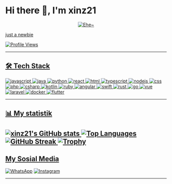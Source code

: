 # Hi there 👋, I'm xinz21
<p align="center">
  <a href="https://github.com/Xinz21"><img src="http://readme-typing-svg.herokuapp.com?color=7FFF00&center=true&vCenter=true&multiline=false&lines=Welcome+To+My+Github+Profile;XinZ" alt="Ehe~">
</p>
    
just a newbie

![Profile Views](https://komarev.com/ghpvc/?username=xinz21&color=blueviolet)

---
## 🛠️ Tech Stack
![javascript](https://img.shields.io/badge/-javascript-05122A?style=flat&logo=javascript) ![java](https://img.shields.io/badge/-java-05122A?style=flat&logo=java) ![python](https://img.shields.io/badge/-python-05122A?style=flat&logo=python) ![react](https://img.shields.io/badge/-react-05122A?style=flat&logo=react) ![html](https://img.shields.io/badge/-html-05122A?style=flat&logo=html) ![typescript](https://img.shields.io/badge/-typescript-05122A?style=flat&logo=typescript) ![nodejs](https://img.shields.io/badge/-nodejs-05122A?style=flat&logo=nodejs) ![css](https://img.shields.io/badge/-css-05122A?style=flat&logo=css) ![php](https://img.shields.io/badge/-php-05122A?style=flat&logo=php) ![csharp](https://img.shields.io/badge/-csharp-05122A?style=flat&logo=csharp) ![kotlin](https://img.shields.io/badge/-kotlin-05122A?style=flat&logo=kotlin) ![ruby](https://img.shields.io/badge/-ruby-05122A?style=flat&logo=ruby) ![angular](https://img.shields.io/badge/-angular-05122A?style=flat&logo=angular) ![swift](https://img.shields.io/badge/-swift-05122A?style=flat&logo=swift) ![rust](https://img.shields.io/badge/-rust-05122A?style=flat&logo=rust) ![go](https://img.shields.io/badge/-go-05122A?style=flat&logo=go) ![vue](https://img.shields.io/badge/-vue-05122A?style=flat&logo=vue) ![laravel](https://img.shields.io/badge/-laravel-05122A?style=flat&logo=laravel) ![docker](https://img.shields.io/badge/-docker-05122A?style=flat&logo=docker) ![flutter](https://img.shields.io/badge/-flutter-05122A?style=flat&logo=flutter) 

---

## 📊 My statistik
![xinz21's GitHub stats](https://github-readme-stats.vercel.app/api?username=xinz21&show_icons=true&theme=nightowl)
![Top Languages](https://github-readme-stats.vercel.app/api/top-langs/?username=xinz21&layout=compact&theme=nightowl)
![GitHub Streak](https://github-readme-streak-stats.herokuapp.com/?user=xinz21&theme=nightowl)
![Trophy](https://github-profile-trophy.vercel.app/?username=xinz21&theme=nightowl&row=1)
---

## My Sosial Media
 [![WhatsApp](https://img.shields.io/badge/WhatsApp-25D366?style=flat&logo=whatsapp&logoColor=white)](https://wa.me/6288802101736)
 [![Instagram](https://img.shields.io/badge/Instagram-E4405F?style=flat&logo=instagram&logoColor=white)](https://www.instagram.com/takashiizuki0/)
 
--- 
